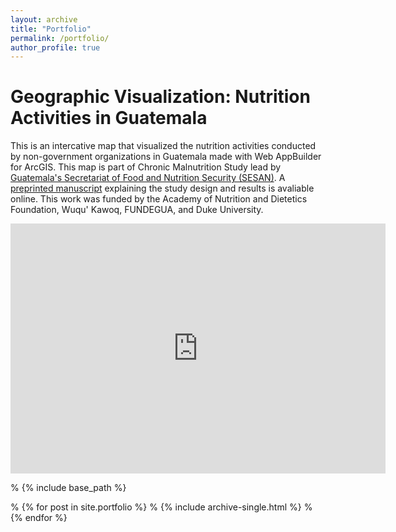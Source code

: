 ```yaml
---
layout: archive
title: "Portfolio"
permalink: /portfolio/
author_profile: true
---
```

# Geographic Visualization: Nutrition Activities in Guatemala
This is an intercative map that visualized the nutrition activities conducted by non-government organizations in Guatemala made with Web AppBuilder for ArcGIS. This map is part of Chronic Malnutrition Study lead by [Guatemala's Secretariat of Food and Nutrition Security (SESAN)](https://portal.sesan.gob.gt/). A [preprinted manuscript](https://www.researchsquare.com/article/rs-957590/v1) explaining the study design and results is avaliable online. This work was funded by the Academy of Nutrition and Dietetics Foundation, Wuqu' Kawoq, FUNDEGUA, and Duke University.
<iframe 
  width="600" 
  height="400" 
  src="https://dukeuniv.maps.arcgis.com/apps/webappviewer/index.html?id=6bc134097d734cffa83eb8983d0ff25c" 
  frameborder="0" 
  scrolling="no" 
  allowfullscreen>
</iframe>



% {% include base_path %}


% {% for post in site.portfolio %}
%  {% include archive-single.html %}
% {% endfor %}

